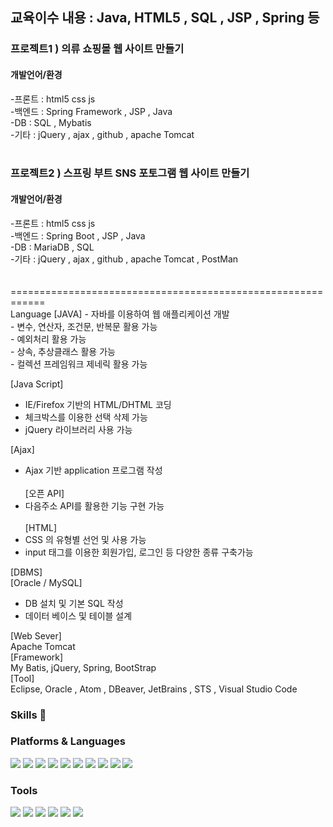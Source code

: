 <h2>교육이수 내용 : Java, HTML5 , SQL , JSP , Spring 등 </h2>
  
<h3>프로젝트1 ) 의류 쇼핑몰 웹 사이트 만들기</h3>

<h4>개발언어/환경</h4>
            -프론트 : html5 css js <br>                    
            -백엔드 : Spring Framework , JSP , Java  <br>                  
            -DB : SQL , Mybatis <br>                    
            -기타 : jQuery , ajax , github , apache Tomcat  <br> <br>  
              


<h3>프로젝트2 ) 스프링 부트 SNS 포토그램 웹 사이트 만들기</h3>  

<h4>개발언어/환경</h4>
            -프론트 : html5 css js<br>   
            -백엔드 : Spring Boot , JSP , Java<br>              
            -DB :  MariaDB , SQL<br>               
            -기타 : jQuery , ajax , github , apache Tomcat , PostMan<br>   
              
<br> 
<br>   
============================================================<br>   
Language  
[JAVA]    
 - 자바를 이용하여 웹 애플리케이션 개발  <br>  
 - 변수, 연산자, 조건문, 반복문 활용 가능  <br>  
 - 예외처리 활용 가능  <br>  
 - 상속, 추상클래스 활용 가능  <br>  
 - 컬렉션 프레임워크 제네릭 활용 가능  <br>        

[Java Script]  
 - IE/Firefox 기반의 HTML/DHTML 코딩  <br>  
 - 체크박스를 이용한 선택 삭제 가능  <br>  
 - jQuery 라이브러리 사용 가능 <br>  
   
[Ajax]  
 - Ajax 기반 application 프로그램 작성   <br>  
[오픈 API]  
 - 다음주소 API를 활용한 기능 구현 가능 <br>   
[HTML]  
 - CSS 의 유형별 선언 및 사용 가능  
 - input 태그를 이용한 회원가입, 로그인 등 다양한 종류 구축가능  


[DBMS]  
[Oracle / MySQL]   
 - DB 설치 및 기본 SQL 작성  
 - 데이터 베이스 및 테이블 설계   

[Web Sever]   
Apache Tomcat  
[Framework]  
My Batis, jQuery, Spring, BootStrap  
[Tool]   
 Eclipse, Oracle , Atom , DBeaver, JetBrains , STS , Visual Studio Code





### Skills 👋

<h3>Platforms & Languages</h3>

<img src="https://img.shields.io/badge/Java-007396?style=flat-square&logo=Java&logoColor=white"/> <img src="https://img.shields.io/badge/Spring Boot-6DB33F?style=flat-square&logo=Spring Boot&logoColor=white"/>  <img src="https://img.shields.io/badge/Spring-6DB33F?style=flat-square&logo=Spring&logoColor=white"/> <img src="https://img.shields.io/badge/Json-000000?style=flat-square&logo=Json&logoColor=white"/> <img src="https://img.shields.io/badge/JavaScript-F7DF1E?style=flat-square&logo=JavaScript&logoColor=white"/> <img src="https://img.shields.io/badge/jQuery-0769AD?style=flat-square&logo=jQuery&logoColor=white"/> <img src="https://img.shields.io/badge/Oracle-F80000?style=flat-square&logo=Oracle&logoColor=white"/> <img src="https://img.shields.io/badge/MariaDB-003545?style=flat-square&logo=MariaDB&logoColor=white"/> <img src="https://img.shields.io/badge/HTML5-E34F26?style=flat-square&logo=HTML5&logoColor=white"/> <img src="https://img.shields.io/badge/CSS3-1572B6?style=flat-square&logo=CSS3&logoColor=white"/>


<h3>Tools</h3>

<img src="https://img.shields.io/badge/Eclipse-2C2255?style=flat-square&logo=Eclipse&logoColor=white"/> <img src="https://img.shields.io/badge/JetBrains-000000?style=flat-square&logo=JetBrains&logoColor=white"/> <img src="https://img.shields.io/badge/Atom-66595C?style=flat-square&logo=Atom&logoColor=white"/> <img src="https://img.shields.io/badge/Postman-FF6C37?style=flat-square&logo=Postman&logoColor=white"/> <img src="https://img.shields.io/badge/DBeaver-F47D31?style=flat-square&logo=DBeaver&logoColor=white"/> <img src="https://img.shields.io/badge/Visual Studio Code-007ACC?style=flat-square&logo=Visual Studio Code&logoColor=white"/> 
